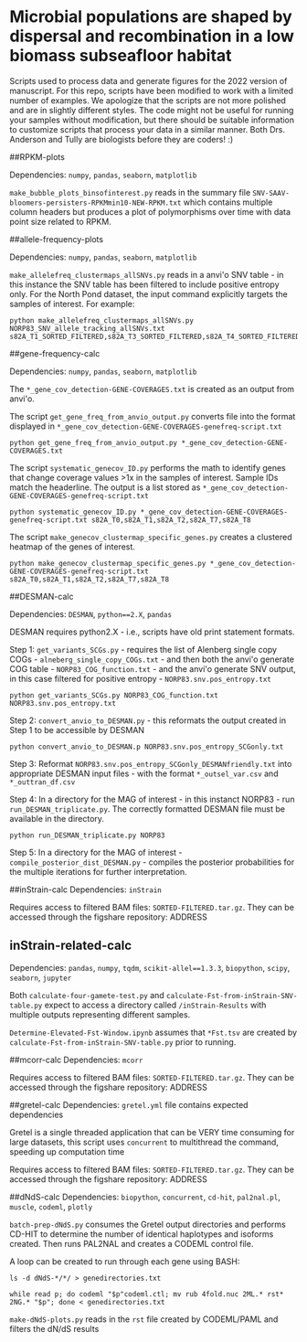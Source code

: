 # Microbial populations are shaped by dispersal and recombination in a low biomass subseafloor habitat

Scripts used to process data and generate figures for the 2022 version of manuscript. For this repo, scripts have been modified to work with a limited number of examples. We apologize that the scripts are not more polished and are in slightly different styles. The code might not be useful for running your samples without modification, but there should be suitable information to customize scripts that process your data in a similar manner. Both Drs. Anderson and Tully are biologists before they are coders! :) 

##RPKM-plots

Dependencies: `numpy`, `pandas`, `seaborn`, `matplotlib`

`make_bubble_plots_binsofinterest.py` reads in the summary file `SNV-SAAV-bloomers-persisters-RPKMmin10-NEW-RPKM.txt` which contains multiple column headers but produces a plot of polymorphisms over time with data point size related to RPKM.

##allele-frequency-plots

Dependencies: `numpy`, `pandas`, `seaborn`, `matplotlib`

`make_allelefreq_clustermaps_allSNVs.py` reads in a anvi'o SNV table - in this instance the SNV table has been filtered to include positive entropy only. For the North Pond dataset, the input command explicitly targets the samples of interest. For example:

```
python make_allelefreq_clustermaps_allSNVs.py NORP83_SNV_allele_tracking_allSNVs.txt s82A_T1_SORTED_FILTERED,s82A_T3_SORTED_FILTERED,s82A_T4_SORTED_FILTERED,s82A_T6_SORTED_FILTERED
```

##gene-frequency-calc

Dependencies: `numpy`, `pandas`, `seaborn`, `matplotlib`

The `*_gene_cov_detection-GENE-COVERAGES.txt` is created as an output from anvi'o.

The script `get_gene_freq_from_anvio_output.py` converts file into the format displayed in `*_gene_cov_detection-GENE-COVERAGES-genefreq-script.txt`

```
python get_gene_freq_from_anvio_output.py *_gene_cov_detection-GENE-COVERAGES.txt
```

The script `systematic_genecov_ID.py` performs the math to identify genes that change coverage values >1x in the samples of interest. Sample IDs match the headerline. The output is a list stored as `*_gene_cov_detection-GENE-COVERAGES-genefreq-script.txt`

```
python systematic_genecov_ID.py *_gene_cov_detection-GENE-COVERAGES-genefreq-script.txt s82A_T0,s82A_T1,s82A_T2,s82A_T7,s82A_T8
```

The script `make_genecov_clustermap_specific_genes.py` creates a clustered heatmap of the genes of interest.

```
python make_genecov_clustermap_specific_genes.py *_gene_cov_detection-GENE-COVERAGES-genefreq-script.txt s82A_T0,s82A_T1,s82A_T2,s82A_T7,s82A_T8
```

##DESMAN-calc

Dependencies: `DESMAN`, `python==2.X`, `pandas`

DESMAN requires python2.X - i.e., scripts have old print statement formats.

Step 1: `get_variants_SCGs.py` - requires the list of Alenberg single copy COGs - `alneberg_single_copy_COGs.txt` - and then both the anvi'o generate COG table - `NORP83_COG_function.txt` - and the anvi'o generate SNV output, in this case filtered for positive entropy - `NORP83.snv.pos_entropy.txt`

```
python get_variants_SCGs.py NORP83_COG_function.txt NORP83.snv.pos_entropy.txt
```

Step 2: `convert_anvio_to_DESMAN.py` - this reformats the output created in Step 1 to be accessible by DESMAN

```
python convert_anvio_to_DESMAN.p NORP83.snv.pos_entropy_SCGonly.txt
```

Step 3: Reformat `NORP83.snv.pos_entropy_SCGonly_DESMANfriendly.txt` into appropriate DESMAN input files - with the format `*_outsel_var.csv` and `*_outtran_df.csv`

Step 4: In a directory for the MAG of interest - in this instanct NORP83 - run `run_DESMAN_triplicate.py`. The correctly formatted DESMAN file must be available in the directory.

```
python run_DESMAN_triplicate.py NORP83
```

Step 5: In a directory for the MAG of interest - `compile_posterior_dist_DESMAN.py` - compiles the posterior probabilities for the multiple iterations for further interpretation.

##inStrain-calc
Dependencies: `inStrain`

Requires access to filtered BAM files: `SORTED-FILTERED.tar.gz`. They can be accessed through the figshare repository: ADDRESS

## inStrain-related-calc
Dependencies: `pandas`, `numpy`, `tqdm`, `scikit-allel==1.3.3`, `biopython`, `scipy`, `seaborn`, `jupyter`

Both `calculate-four-gamete-test.py` and `calculate-Fst-from-inStrain-SNV-table.py` expect to access a directory called `/inStrain-Results` with multiple outputs representing different samples.

`Determine-Elevated-Fst-Window.ipynb` assumes that `*Fst.tsv` are created by `calculate-Fst-from-inStrain-SNV-table.py` prior to running.

##mcorr-calc
Dependencies: `mcorr`


Requires access to filtered BAM files: `SORTED-FILTERED.tar.gz`. They can be accessed through the figshare repository: ADDRESS

##gretel-calc
Dependencies: `gretel.yml` file contains expected dependencies

Gretel is a single threaded application that can be VERY time consuming for large datasets, this script uses `concurrent` to multithread the command, speeding up computation time

Requires access to filtered BAM files: `SORTED-FILTERED.tar.gz`. They can be accessed through the figshare repository: ADDRESS

##dNdS-calc
Dependencies: `biopython`, `concurrent`, `cd-hit`, `pal2nal.pl`, `muscle`, `codeml`, `plotly`

`batch-prep-dNdS.py` consumes the Gretel output directories and performs CD-HIT to determine the number of identical haplotypes and isoforms created. Then runs PAL2NAL and creates a CODEML control file.

A loop can be created to run through each gene using BASH:

```
ls -d dNdS-*/*/ > genedirectories.txt

while read p; do codeml "$p"codeml.ctl; mv rub 4fold.nuc 2ML.* rst* 2NG.* "$p"; done < genedirectories.txt
```

`make-dNdS-plots.py` reads in the `rst` file created by CODEML/PAML and filters the dN/dS results



